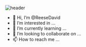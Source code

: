 ![header](https://capsule-render.vercel.app/api?text=Let's%20Build!🛠️&animation=fadeIn&type=waving&color=gradient&height=200)

- 👋 Hi, I’m @ReeseDavid
- 👀 I’m interested in ...
- 🌱 I’m currently learning ...
- 💞️ I’m looking to collaborate on ...
- 📫 How to reach me ...


<!---
ReeseDavid/ReeseDavid is a ✨ special ✨ repository because its `README.md` (this file) appears on your GitHub profile.
You can click the Preview link to take a look at your changes.
--->
